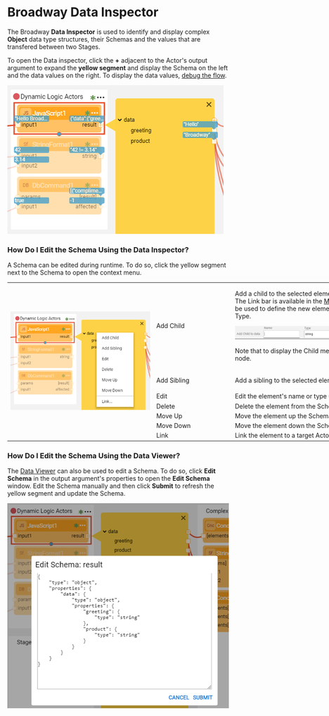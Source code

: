 # Broadway Data Inspector

The Broadway **Data Inspector** is used to identify and display complex **Object** data type structures, their Schemas and the values that are transfered between two Stages. 

To open the Data inspector, click the **+** adjacent to the Actor's output argument to expand the **yellow segment** and display the Schema on the left and the data values on the right. To display the data values, [debug the flow](/articles/99_Broadway/25_broadway_flow_window_run_and_debug_flow.md#debug-broadway-flow). 

![image](/articles/99_Broadway/images/99_27_01.PNG)

### How Do I Edit the Schema Using the Data Inspector?

A Schema can be edited during runtime. To do so, click the yellow segment next to the Schema to open the context menu. 

<table style="width: 900px;">
<tbody>
<tr>
<td rowspan="7" width="410pxl">
<p><img src="/articles/99_Broadway/images/99_27_02.PNG" alt="Context menu" /></p>
</td>
<td width="60pxl">Add Child</td>
<td width="430pxl">
<p>Add a child to the selected element using the <strong>Link bar</strong>. The Link bar is available in the <a href="/articles/99_Broadway/18_broadway_flow_window.md#main-menu">Main menu</a> area and can be used to define the new element's Name and the Type.</p>
<p><img src="/articles/99_Broadway/images/99_27_03.PNG" alt="Add Child" /></p>
<p>Note that to display the Child menu, click the parent node.</p>
</td>
</tr>
<tr>
<td width="200">Add Sibling</td>
<td style="width: 465px;">
<p>Add a sibling to the selected element using the <strong>Link bar</strong>.</p>
</td>
</tr>
<tr>
<td width="200">Edit</td>
  <td style="width: 465px;">Edit the element's name or type using the <strong>Link bar</strong>.</td>
</tr>
<tr>
<td width="200">Delete</td>
<td style="width: 465px;">Delete the element from the Schema.</td>
</tr>
<tr>
<td width="200">Move Up</td>
<td style="width: 465px;">Move the element up the Schema.</td>
</tr>
<tr>
<td width="200">Move Down</td>
<td style="width: 465px;">Move the element down the Schema.</td>
</tr>
<tr>
<td width="200">Link</td>
<td style="width: 465px;">Link the element to a target Actor using the <strong>Link bar</strong>.</td>
</tr>
</tbody>
</table>

### How Do I Edit the Schema Using the Data Viewer?

The [Data Viewer]() can also be used to edit a Schema. To do so, click **Edit Schema** in the output argument's properties to open the **Edit Schema** window. Edit the Schema manually and then click **Submit** to refresh the yellow segment and update the Schema. 

![image](/articles/99_Broadway/images/99_27_04_data_viewer.PNG)

